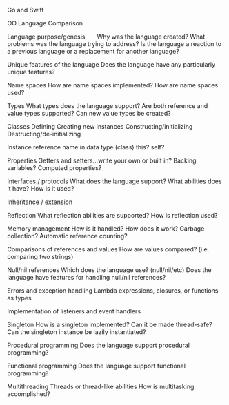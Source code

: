 Go and Swift 

OO Language Comparison

Language purpose/genesis
&nbsp;&nbsp;&nbsp;&nbsp;&nbsp;&nbsp;Why was the language created?
  What problems was the language trying to address?
  Is the language a reaction to a previous language or a replacement for another language?

Unique features of the language
  Does the language have any particularly unique features?

Name spaces
  How are name spaces implemented?
  How are name spaces used?

Types
  What types does the language support? 
  Are both reference and value types supported?
  Can new value types be created?

Classes
  Defining
  Creating new instances
  Constructing/initializing
  Destructing/de-initializing
  
Instance reference name in data type (class)
  this? self?

Properties
  Getters and setters...write your own or built in?
  Backing variables?
  Computed properties?

Interfaces / protocols
  What does the language support?
  What abilities does it have?
  How is it used?

Inheritance / extension

Reflection
  What reflection abilities are supported?
  How is reflection used?

Memory management
  How is it handled?
  How does it work?
  Garbage collection?
  Automatic reference counting?

Comparisons of references and values
  How are values compared? (i.e. comparing two strings)

Null/nil references
  Which does the language use? (null/nil/etc)
  Does the language have features for handling null/nil references?

Errors and exception handling
  Lambda expressions, closures, or functions as types
  
Implementation of listeners and event handlers

Singleton
  How is a singleton implemented?
  Can it be made thread-safe?
  Can the singleton instance be lazily instantiated?

Procedural programming
  Does the language support procedural programming?

Functional programming
  Does the language support functional programming?

Multithreading
  Threads or thread-like abilities
  How is multitasking accomplished?
